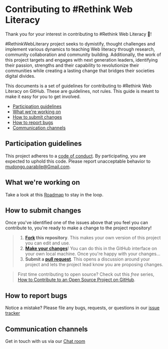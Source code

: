 # Contributing to #Rethink Web Literacy

Thank you for your interest in contributing to #Rethink Web Literacy :tada:! 

#RethinkWebLiterary project seeks to dymistify, thought challenges and implement various dynamics to teaching Web literacy through research, community collaboration and community building. Additionally, the work of this project targets and engages with next generation leaders, identifying their passion, strengths and their capability to revolutionize their communities while creating a lasting change that bridges their societies digital divides.

This documents is a set of guidelines for contributing to #Rethink Web Literacy on GitHub. These are guidelines, not rules. This guide is meant to make it easy for you to get involved.

* [Participation guidelines](#participation-guidelines)
* [What we're working on](#what-were-working-on)
* [How to submit changes](#how-to-submit-changes)
* [How to report bugs](#how-to-report-bugs)
* [Communication channels](#communication-channels)

## Participation guidelines

This project adheres to a [code of conduct](CODE_OF_CONDUCT.md). By participating, you are expected to uphold this code. Please report unacceptable behavior to mudongo.oarabile@Gmail.com.

## What we're working on

Take a look at this [Roadmap](https://github.com/omudongo/-Rethink-Web-Literacy/blob/master/ROAD%20MAP) to stay in the loop.

## How to submit changes

Once you've identified one of the issues above that you feel you can contribute to, you're ready to make a change to the project repository!
 
> 1. **[Fork](https://help.github.com/articles/fork-a-repo/) this repository**. This makes your own version of this project you can edit and use.
> 2. **[Make your changes](https://guides.github.com/activities/forking/#making-changes)**! You can do this in the GitHub interface on your own local machine. Once you're happy with your changes...
> 3. **Submit a [pull request](https://help.github.com/articles/proposing-changes-to-a-project-with-pull-requests/)**. This opens a discussion around your project and lets the project lead know you are proposing changes.

> First time contributing to open source? Check out this *free* series, [How to Contribute to an Open Source Project on GitHub](https://egghead.io/series/how-to-contribute-to-an-open-source-project-on-github).

## How to report bugs

Notice a mistake? Please file any bugs, requests, or questions in our [issue tracker](https://app.asana.com/0/615265526528711/list)

## Communication channels
Get in touch with us via our [Chat room](https://gitter.im/Talk-To-RWL/Lobby?utm_source=share-link&utm_medium=link&utm_campaign=share-link)

